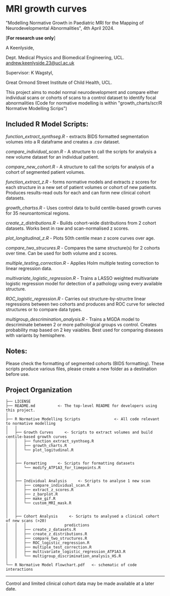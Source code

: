 MRI growth curves
==============================


"Modelling Normative Growth in Paediatric MRI for the Mapping of Neurodevelopmental Abnormalities",
4th April 2024.

[**For research use only**]
   

A Keenlyside,

Dept. Medical Physics and Biomedical Engineering, UCL. 
andrew.keenlyside.23@ucl.ac.uk

Supervisor: K Wagstyl,

Great Ormond Street Institute of Child Health, UCL.

This project aims to model normal neurodevelopment and compare either individual scans or 
cohorts of scans to a control dataset to identify focal abnormalities (Code for normative modelling is within "growth_charts/scr/R Normative Modelling Scrips")
   
   
   

## Included R Model Scripts:
   

*function_extract_synthseg.R* - extracts BIDS formatted segmentation volumes into a R dataframe and creates a .csv dataset. 

*compare_individual_scan.R* - A structure to call the scripts for analysis a new volume dataset for an individual patient.

*compare_new_cohort.R* - A structure to call the scripts for analysis of a cohort of segmented patient volumes. 

*function_extract_z.R* - forms normative models and extracts z scores for each structure in a new set of patient volumes or cohort of new patients. Produces results-read outs for each and can form new clinical cohort datasets.

*growth_chartss.R* - Uses control data to build centile-based growth curves for 35 neuroantomical regions.

*create_z_distributions.R* - Builds cohort-wide distributions from 2 cohort datasets. Works best in raw and scan-normalised z scores.

*plot_longitudinal_z.R* - Plots 50th centile mean z score curves over age.

*compare_two_strucures.R* - Compares the same structure(s) for 2 cohorts over time. Can be used for both volume and z scores.

*multiple_testing_correction.R* - Applies Holm multiple testing correction to linear regression data.

*multivariate_logistic_regression.R* - Trains a LASSO weighted multivariate logistic regression model for detection of a pathology using every available structure. 

*ROC_logistic_regression.R* - Carries out structure-by-structre linear regressions between two cohorts and produces and ROC curve for selected structures or to compare data types.

*multigroup_descrimination_analysis.R* - Trains a MGDA model to descriminate between 2 or more pathological groups vs control. Creates probability map based on 2 key vaiables. Best used for comparing diseases with variants by hemisphere.




## Notes:

Please check the formatting of segmented cohorts (BIDS formatting).
These scripts produce various files, please create a new folder as a destination before use.


Project Organization
------------

    ├── LICENSE
    ├── README.md          <- The top-level README for developers using this project.
    │   
    ├── R Normative Modelling Scripts               <- All code relevant to normative modelling 
    │   │  
    │   ├── Growth Curves     <- Scripts to extract volumes and build centile-based growth curves
    │   │   ├── function_extract_synthseg.R 
    │   │   ├── growth_charts.R
    │   │   └── plot_logitudinal.R
    │   │   
    │   │  
    │   ├── Formatting     <- Scripts for formatting datasets
    │   │   └── modify_ATP1A3_for_timepoints.R
    │   │   
    │   │  
    │   ├── Individual Analysis     <- Scripts to analyse 1 new scan           
    │   │   ├── compare_individual_scan.R
    │   │   ├── extract_z_scores.R
    │   │   ├── z_barplot.R
    │   │   ├── make_gif.R
    │   │   └── custom_MRI_mask.R
    │   │  
    │   │  
    │   ├── Cohort Analysis     <- Scripts to analysed a clinical cohort of new scans (>20)
    │   │   │                 predictions
    │   │   ├── create_z_datasets.R
    │   │   ├── create_z_distributions.R
    │   │   ├── compare_two_structures.R
    │   │   ├── ROC_logistic_regression.R
    │   │   ├── multiple_test_correction.R
    │   │   ├── multivariate_logistic_regression_ATP1A3.R
    │   │   └── multigroup_discrimination_analysis_HS.R
    │
    └── R Normative Model Flowchart.pdf   <- schematic of code interactions 


--------

Control and limited clinical cohort data may be made available at a later date.
